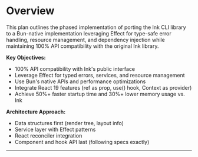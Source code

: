# Overview

This plan outlines the phased implementation of porting the Ink CLI library to a Bun-native implementation leveraging Effect for type-safe error handling, resource management, and dependency injection while maintaining 100% API compatibility with the original Ink library.

**Key Objectives:**
- 100% API compatibility with Ink's public interface
- Leverage Effect for typed errors, services, and resource management
- Use Bun's native APIs and performance optimizations
- Integrate React 19 features (ref as prop, use() hook, Context as provider)
- Achieve 50%+ faster startup time and 30%+ lower memory usage vs. Ink

**Architecture Approach:**
- Data structures first (render tree, layout info)
- Service layer with Effect patterns
- React reconciler integration
- Component and hook API last (following specs exactly)

---
